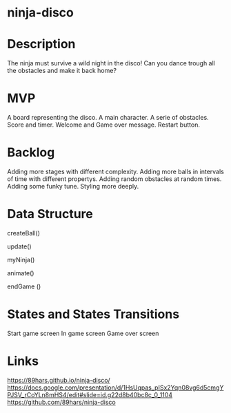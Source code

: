 # ninja-disco
# Description

The ninja must survive a wild night in the disco! Can you dance trough all the obstacles and make it back home?

# MVP
A board representing the disco.
A main character.
A serie of obstacles.
Score and timer.
Welcome and Game over message. 
Restart button.

# Backlog
Adding more stages with different complexity.
Adding more balls in intervals of time with different propertys.
Adding random obstacles at random times. 
Adding some funky tune. 
Styling more deeply. 

# Data Structure

createBall()

update() 

myNinja()

animate()

endGame ()


# States and States Transitions

Start game screen
In game screen
Game over screen

# Links

https://89hars.github.io/ninja-disco/
https://docs.google.com/presentation/d/1HsUqpas_pISx2Yqn08vg6d5cmgYPJSV_rCoYLn8mHS4/edit#slide=id.g22d8b40bc8c_0_1104
https://github.com/89hars/ninja-disco







